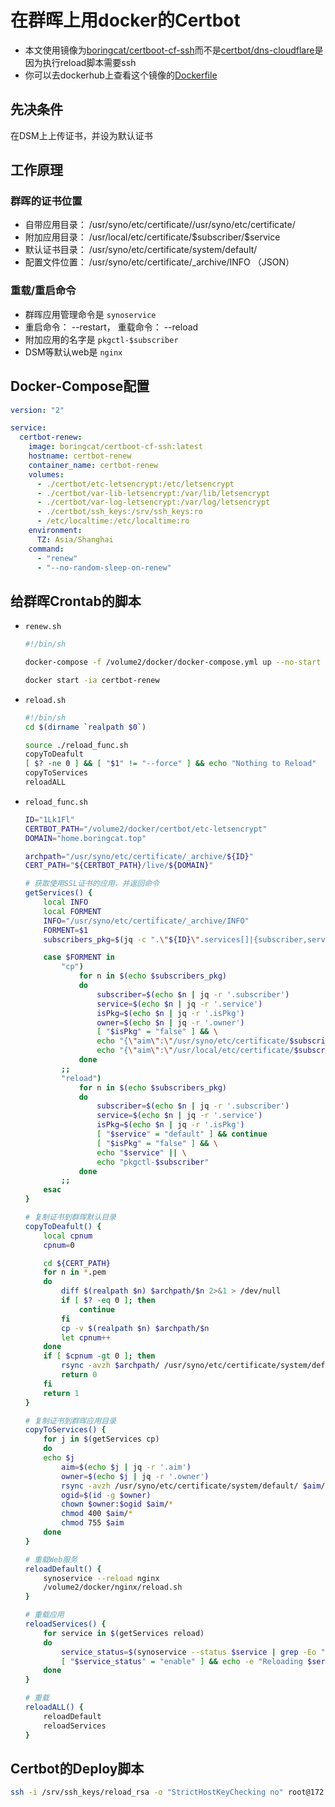 # 在群晖上用docker的Certbot
- 本文使用镜像为[boringcat/certboot-cf-ssh][1]而不是[certbot/dns-cloudflare][2]是因为执行reload脚本需要ssh
- 你可以去dockerhub上查看这个镜像的[Dockerfile][3]

## 先决条件
在DSM上上传证书，并设为默认证书

## 工作原理
### 群晖的证书位置
- 自带应用目录： /usr/syno/etc/certificate//usr/syno/etc/certificate/
- 附加应用目录： /usr/local/etc/certificate/\$subscriber/\$service
- 默认证书目录： /usr/syno/etc/certificate/system/default/
- 配置文件位置： /usr/syno/etc/certificate/_archive/INFO （JSON）

### 重载/重启命令
- 群晖应用管理命令是 `synoservice`
- 重启命令： --restart， 重载命令： --reload
- 附加应用的名字是 `pkgctl-$subscriber`
- DSM等默认web是 `nginx`

## Docker-Compose配置
```yaml
version: "2"

service:
  certbot-renew:
    image: boringcat/certboot-cf-ssh:latest
    hostname: certbot-renew
    container_name: certbot-renew
    volumes:
      - ./certbot/etc-letsencrypt:/etc/letsencrypt
      - ./certbot/var-lib-letsencrypt:/var/lib/letsencrypt
      - ./certbot/var-log-letsencrypt:/var/log/letsencrypt
      - ./certbot/ssh_keys:/srv/ssh_keys:ro
      - /etc/localtime:/etc/localtime:ro
    environment:
      TZ: Asia/Shanghai
    command: 
      - "renew"
      - "--no-random-sleep-on-renew"
```

## 给群晖Crontab的脚本
- `renew.sh`
  ```sh
  #!/bin/sh
  
  docker-compose -f /volume2/docker/docker-compose.yml up --no-start certbot-renew
  
  docker start -ia certbot-renew
  ```
- `reload.sh`
  ```sh
  #!/bin/sh
  cd $(dirname `realpath $0`)

  source ./reload_func.sh
  copyToDeafult
  [ $? -ne 0 ] && [ "$1" != "--force" ] && echo "Nothing to Reload"
  copyToServices
  reloadALL
  ```
- `reload_func.sh`
  ```sh
  ID="1Lk1Fl"
  CERTBOT_PATH="/volume2/docker/certbot/etc-letsencrypt"
  DOMAIN="home.boringcat.top"
  
  archpath="/usr/syno/etc/certificate/_archive/${ID}"
  CERT_PATH="${CERTBOT_PATH}/live/${DOMAIN}"

  # 获取使用SSL证书的应用，并返回命令
  getServices() {
      local INFO
      local FORMENT
      INFO="/usr/syno/etc/certificate/_archive/INFO"
      FORMENT=$1
      subscribers_pkg=$(jq -c ".\"${ID}\".services[]|{subscriber,service,isPkg,owner}" $INFO)
  
      case $FORMENT in
          "cp")
              for n in $(echo $subscribers_pkg)
              do
                  subscriber=$(echo $n | jq -r '.subscriber')
                  service=$(echo $n | jq -r '.service')
                  isPkg=$(echo $n | jq -r '.isPkg')
                  owner=$(echo $n | jq -r '.owner')
                  [ "$isPkg" = "false" ] && \
                  echo "{\"aim\":\"/usr/syno/etc/certificate/$subscriber/$service\",\"owner\":\"$owner\"}" || \
                  echo "{\"aim\":\"/usr/local/etc/certificate/$subscriber/$service\",\"owner\":\"$owner\"}"
              done
          ;;
          "reload")
              for n in $(echo $subscribers_pkg)
              do
                  subscriber=$(echo $n | jq -r '.subscriber')
                  service=$(echo $n | jq -r '.service')
                  isPkg=$(echo $n | jq -r '.isPkg')
                  [ "$service" = "default" ] && continue
                  [ "$isPkg" = "false" ] && \
                  echo "$service" || \
                  echo "pkgctl-$subscriber"
              done
          ;;
      esac
  }
  
  # 复制证书到群晖默认目录
  copyToDeafult() {
      local cpnum
      cpnum=0
  
      cd ${CERT_PATH}
      for n in *.pem
      do
          diff $(realpath $n) $archpath/$n 2>&1 > /dev/null
          if [ $? -eq 0 ]; then
              continue
          fi
          cp -v $(realpath $n) $archpath/$n
          let cpnum++
      done
      if [ $cpnum -gt 0 ]; then
          rsync -avzh $archpath/ /usr/syno/etc/certificate/system/default/
          return 0
      fi
      return 1
  }
  
  # 复制证书到群晖应用目录
  copyToServices() {
      for j in $(getServices cp)
      do
      echo $j
          aim=$(echo $j | jq -r '.aim')
          owner=$(echo $j | jq -r '.owner')
          rsync -avzh /usr/syno/etc/certificate/system/default/ $aim/
          ogid=$(id -g $owner)
          chown $owner:$ogid $aim/*
          chmod 400 $aim/*
          chmod 755 $aim
      done
  }
  
  # 重载Web服务
  reloadDefault() {
      synoservice --reload nginx
      /volume2/docker/nginx/reload.sh
  }
  
  # 重载应用
  reloadServices() {
      for service in $(getServices reload)
      do
          service_status=$(synoservice --status $service | grep -Eo "status=\[.*\]$" | cut -d'[' -f2 | cut -d']' -f1)
          [ "$service_status" = "enable" ] && echo -e "Reloading $service ...\c" && synoservice --reload $service && echo 'Done!' || echo "$service is Disabled."
      done
  }
  
  # 重载
  reloadALL() {
      reloadDefault
      reloadServices
  }
  ```

## Certbot的Deploy脚本
```sh
ssh -i /srv/ssh_keys/reload_rsa -o "StrictHostKeyChecking no" root@172.17.0.1 'PATH=/usr/local/bin:$PATH; /volume2/docker/nginx/reload.sh'
```

[1]: https://hub.docker.com/r/boringcat/certboot-cf-ssh
[2]: https://hub.docker.com/r/certbot/dns-cloudflare
[3]: https://hub.docker.com/r/boringcat/certboot-cf-ssh/dockerfile